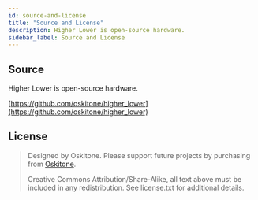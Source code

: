 ```yaml
---
id: source-and-license
title: "Source and License"
description: Higher Lower is open-source hardware.
sidebar_label: Source and License
---
```


## Source

Higher Lower is open-source hardware.

[https://github.com/oskitone/higher_lower](https://github.com/oskitone/higher_lower)

## License

> Designed by Oskitone. Please support future projects by purchasing from [Oskitone](https://www.oskitone.com/).
>
> Creative Commons Attribution/Share-Alike, all text above must be included in any redistribution. See license.txt for additional details.
